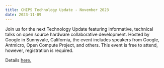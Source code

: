 ```yaml
---
title: CHIPS Technology Update - November 2023
date: 2023-11-09
---
```


Join us for the next Technology Update featuring informative, technical talks on open source hardware collaborative 
development. Hosted by Google in Sunnyvale, California, the event includes speakers from Google, Antmicro, Open Compute 
Project, and others. This event is free to attend, however, registration is required.

Details [here. ](https://events.linuxfoundation.org/chips-biannual-technology-update/) 

